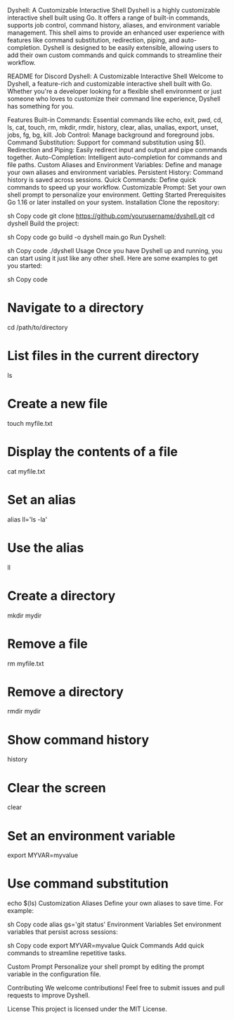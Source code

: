 Dyshell: A Customizable Interactive Shell
Dyshell is a highly customizable interactive shell built using Go. It offers a range of built-in commands, supports job control, command history, aliases, and environment variable management. This shell aims to provide an enhanced user experience with features like command substitution, redirection, piping, and auto-completion. Dyshell is designed to be easily extensible, allowing users to add their own custom commands and quick commands to streamline their workflow.

README for Discord
Dyshell: A Customizable Interactive Shell
Welcome to Dyshell, a feature-rich and customizable interactive shell built with Go. Whether you're a developer looking for a flexible shell environment or just someone who loves to customize their command line experience, Dyshell has something for you.

Features
Built-in Commands: Essential commands like echo, exit, pwd, cd, ls, cat, touch, rm, mkdir, rmdir, history, clear, alias, unalias, export, unset, jobs, fg, bg, kill.
Job Control: Manage background and foreground jobs.
Command Substitution: Support for command substitution using $().
Redirection and Piping: Easily redirect input and output and pipe commands together.
Auto-Completion: Intelligent auto-completion for commands and file paths.
Custom Aliases and Environment Variables: Define and manage your own aliases and environment variables.
Persistent History: Command history is saved across sessions.
Quick Commands: Define quick commands to speed up your workflow.
Customizable Prompt: Set your own shell prompt to personalize your environment.
Getting Started
Prerequisites
Go 1.16 or later installed on your system.
Installation
Clone the repository:

sh
Copy code
git clone https://github.com/yourusername/dyshell.git
cd dyshell
Build the project:

sh
Copy code
go build -o dyshell main.go
Run Dyshell:

sh
Copy code
./dyshell
Usage
Once you have Dyshell up and running, you can start using it just like any other shell. Here are some examples to get you started:

sh
Copy code
# Navigate to a directory
cd /path/to/directory

# List files in the current directory
ls

# Create a new file
touch myfile.txt

# Display the contents of a file
cat myfile.txt

# Set an alias
alias ll='ls -la'

# Use the alias
ll

# Create a directory
mkdir mydir

# Remove a file
rm myfile.txt

# Remove a directory
rmdir mydir

# Show command history
history

# Clear the screen
clear

# Set an environment variable
export MYVAR=myvalue

# Use command substitution
echo $(ls)
Customization
Aliases
Define your own aliases to save time. For example:

sh
Copy code
alias gs='git status'
Environment Variables
Set environment variables that persist across sessions:

sh
Copy code
export MYVAR=myvalue
Quick Commands
Add quick commands to streamline repetitive tasks.

Custom Prompt
Personalize your shell prompt by editing the prompt variable in the configuration file.

Contributing
We welcome contributions! Feel free to submit issues and pull requests to improve Dyshell.

License
This project is licensed under the MIT License.
